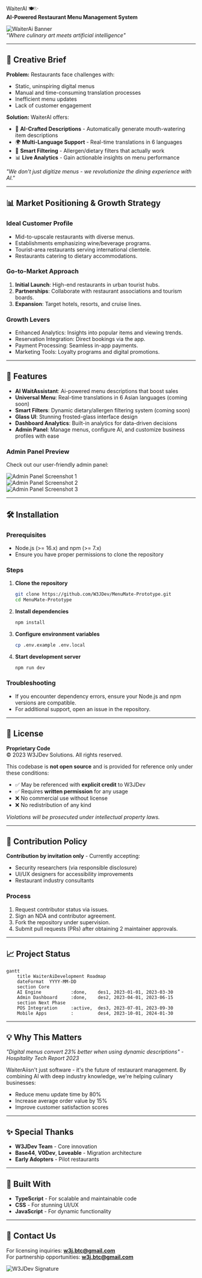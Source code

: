 WaiterAI 🍽️✨  
**AI-Powered Restaurant Menu Management System**  

![WaiterAi Banner](https://placehold.co/1200x400/1e1b4b/white?text=WaiterAi\nRevolutionizing%20Restaurant%20Menus%20with%20AI)  
*"Where culinary art meets artificial intelligence"*

---

## 🌟 Creative Brief  
**Problem:** Restaurants face challenges with:  
- Static, uninspiring digital menus  
- Manual and time-consuming translation processes  
- Inefficient menu updates  
- Lack of customer engagement  

**Solution:** WaiterAI offers:  
- 🤖 **AI-Crafted Descriptions** - Automatically generate mouth-watering item descriptions  
- 🌍 **Multi-Language Support** - Real-time translations in 6 languages  
- 📱 **Smart Filtering** - Allergen/dietary filters that actually work  
- 📊 **Live Analytics** - Gain actionable insights on menu performance  

*"We don't just digitize menus - we revolutionize the dining experience with AI."*

---

## 📊 Market Positioning & Growth Strategy

### **Ideal Customer Profile**
- Mid-to-upscale restaurants with diverse menus.
- Establishments emphasizing wine/beverage programs.
- Tourist-area restaurants serving international clientele.
- Restaurants catering to dietary accommodations.

### **Go-to-Market Approach**
1. **Initial Launch**: High-end restaurants in urban tourist hubs.
2. **Partnerships**: Collaborate with restaurant associations and tourism boards.
3. **Expansion**: Target hotels, resorts, and cruise lines.

### **Growth Levers**
- Enhanced Analytics: Insights into popular items and viewing trends.
- Reservation Integration: Direct bookings via the app.
- Payment Processing: Seamless in-app payments.
- Marketing Tools: Loyalty programs and digital promotions.

---

## 🚀 Features  
- **AI WaitAssistant**: Ai-powered menu descriptions that boost sales  
- **Universal Menu**: Real-time translations in 6 Asian languages  (coming soon)
- **Smart Filters**: Dynamic dietary/allergen filtering system   (coming soon)
- **Glass UI**: Stunning frosted-glass interface design  
- **Dashboard Analytics**: Built-in analytics for data-driven decisions  
- **Admin Panel**: Manage menus, configure AI, and customize business profiles with ease  

### Admin Panel Preview  
Check out our user-friendly admin panel:  

![Admin Panel Screenshot 1](https://github.com/user-attachments/assets/ad5eb9bb-5766-442a-b591-0bcf98628b46)  
![Admin Panel Screenshot 2](https://github.com/user-attachments/assets/3a1c4b14-d5ac-4d32-a725-c77db17a5093)  
![Admin Panel Screenshot 3](https://github.com/user-attachments/assets/87b0f5b2-c1c9-463c-9a30-214b5890411c)  

---

## 🛠️ Installation  
### Prerequisites  
- Node.js (>= 16.x) and npm (>= 7.x)  
- Ensure you have proper permissions to clone the repository  

### Steps  
1. **Clone the repository**  
   ```bash
   git clone https://github.com/W3JDev/MenuMate-Prototype.git
   cd MenuMate-Prototype
   ```  

2. **Install dependencies**  
   ```bash
   npm install
   ```  

3. **Configure environment variables**  
   ```bash
   cp .env.example .env.local
   ```  

4. **Start development server**  
   ```bash
   npm run dev
   ```  

### Troubleshooting  
- If you encounter dependency errors, ensure your Node.js and npm versions are compatible.  
- For additional support, open an issue in the repository.  

---

## 📜 License  
**Proprietary Code**  
© 2023 W3JDev Solutions. All rights reserved.  

This codebase is **not open source** and is provided for reference only under these conditions:  
- ✅ May be referenced with **explicit credit** to W3JDev  
- ✅ Requires **written permission** for any usage  
- ❌ No commercial use without license  
- ❌ No redistribution of any kind  

*Violations will be prosecuted under intellectual property laws.*

---

## 🤝 Contribution Policy  
**Contribution by invitation only** - Currently accepting:  
- Security researchers (via responsible disclosure)  
- UI/UX designers for accessibility improvements  
- Restaurant industry consultants  

### Process  
1. Request contributor status via issues.  
2. Sign an NDA and contributor agreement.  
3. Fork the repository under supervision.  
4. Submit pull requests (PRs) after obtaining 2 maintainer approvals.  

---

## 📈 Project Status  
```mermaid
gantt
    title WaiterAiDevelopment Roadmap
    dateFormat  YYYY-MM-DD
    section Core
    AI Engine           :done,    des1, 2023-01-01, 2023-03-30
    Admin Dashboard     :done,    des2, 2023-04-01, 2023-06-15
    section Next Phase
    POS Integration     :active,  des3, 2023-07-01, 2023-09-30
    Mobile Apps         :         des4, 2023-10-01, 2024-01-30
```  

---

## 💡 Why This Matters  
*"Digital menus convert 23% better when using dynamic descriptions"* - *Hospitality Tech Report 2023*  

WaiterAiisn't just software - it's the future of restaurant management. By combining AI with deep industry knowledge, we're helping culinary businesses:  
- Reduce menu update time by 80%  
- Increase average order value by 15%  
- Improve customer satisfaction scores  

---

## ✨ Special Thanks  
- **W3JDev Team** - Core innovation  
- **Base44**, **V0Dev**, **Loveable** - Migration architecture  
- **Early Adopters** - Pilot restaurants  

---

## 🌟 Built With  
- **TypeScript** - For scalable and maintainable code  
- **CSS** - For stunning UI/UX  
- **JavaScript** - For dynamic functionality  

---

## 📧 Contact Us  
For licensing inquiries: **w3j.btc@gmail.com**  
For partnership opportunities: **w3j.btc@gmail.com**  

![W3JDev Signature](https://placehold.co/200x50/1e1b4b/white?text=W3JDev%20Approved)  
```
